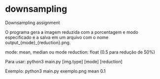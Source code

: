 # downsampling
Downsampling assignment

O programa gera a imagem reduzida com a porcentagem e modo especificado e a salva em um arquivo com o nome output_{mode}_{reduction}.png.

mode: mean, median ou mode
reduction: float (0.5 para redução de 50%)

Para usar:
python3 main.py [img.type] [mode] [reduction]

Exemplo:
python3 main.py exemplo.png mean 0.1
